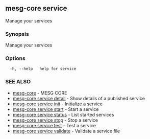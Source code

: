 ## mesg-core service

Manage your services

### Synopsis

Manage your services

### Options

```
  -h, --help   help for service
```

### SEE ALSO

* [mesg-core](mesg-core.md)	 - MESG CORE
* [mesg-core service detail](mesg-core_service_detail.md)	 - Show details of a published service
* [mesg-core service init](mesg-core_service_init.md)	 - Initialize a service
* [mesg-core service start](mesg-core_service_start.md)	 - Start a service
* [mesg-core service status](mesg-core_service_status.md)	 - List started services
* [mesg-core service stop](mesg-core_service_stop.md)	 - Stop a service
* [mesg-core service test](mesg-core_service_test.md)	 - Test a service
* [mesg-core service validate](mesg-core_service_validate.md)	 - Validate a service file

